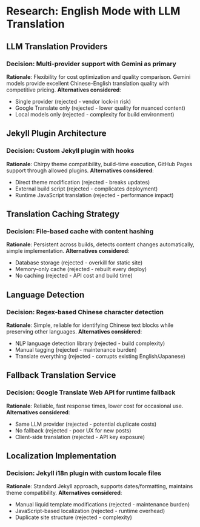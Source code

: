 # Research: English Mode with LLM Translation

## LLM Translation Providers

### Decision: Multi-provider support with Gemini as primary
**Rationale**: Flexibility for cost optimization and quality comparison. Gemini models provide excellent Chinese-English translation quality with competitive pricing.
**Alternatives considered**: 
- Single provider (rejected - vendor lock-in risk)
- Google Translate only (rejected - lower quality for nuanced content)
- Local models only (rejected - complexity for build environment)

## Jekyll Plugin Architecture

### Decision: Custom Jekyll plugin with hooks
**Rationale**: Chirpy theme compatibility, build-time execution, GitHub Pages support through allowed plugins.
**Alternatives considered**:
- Direct theme modification (rejected - breaks updates)
- External build script (rejected - complicates deployment)
- Runtime JavaScript translation (rejected - performance impact)

## Translation Caching Strategy

### Decision: File-based cache with content hashing
**Rationale**: Persistent across builds, detects content changes automatically, simple implementation.
**Alternatives considered**:
- Database storage (rejected - overkill for static site)
- Memory-only cache (rejected - rebuilt every deploy)
- No caching (rejected - API cost and build time)

## Language Detection

### Decision: Regex-based Chinese character detection
**Rationale**: Simple, reliable for identifying Chinese text blocks while preserving other languages.
**Alternatives considered**:
- NLP language detection library (rejected - build complexity)
- Manual tagging (rejected - maintenance burden)
- Translate everything (rejected - corrupts existing English/Japanese)

## Fallback Translation Service

### Decision: Google Translate Web API for runtime fallback
**Rationale**: Reliable, fast response times, lower cost for occasional use.
**Alternatives considered**:
- Same LLM provider (rejected - potential duplicate costs)
- No fallback (rejected - poor UX for new posts)
- Client-side translation (rejected - API key exposure)

## Localization Implementation

### Decision: Jekyll i18n plugin with custom locale files
**Rationale**: Standard Jekyll approach, supports dates/formatting, maintains theme compatibility.
**Alternatives considered**:
- Manual liquid template modifications (rejected - maintenance burden)
- JavaScript-based localization (rejected - runtime overhead)
- Duplicate site structure (rejected - complexity)